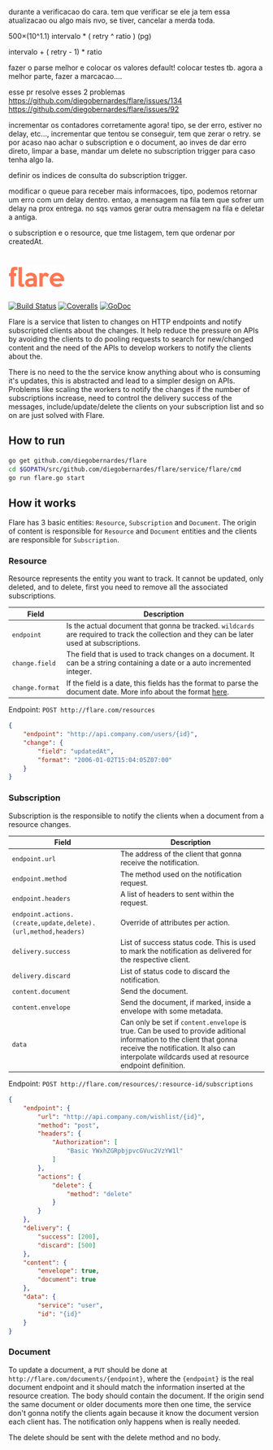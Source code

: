 durante a verificacao do cara.
tem que verificar se ele ja tem essa atualizacao ou algo mais nvo, se tiver, cancelar a merda toda.

500×(10^1.1)
intervalo * ( retry ^ ratio ) (pg)


intervalo + ( retry - 1) * ratio



fazer o parse melhor e colocar os valores default!
colocar testes tb.
agora a melhor parte, fazer a marcacao....


esse pr resolve esses 2 problemas
https://github.com/diegobernardes/flare/issues/134
https://github.com/diegobernardes/flare/issues/92



incrementar os contadores corretamente agora!
tipo, se der erro, estiver no delay, etc..., incrementar que tentou
se conseguir, tem que zerar o retry.
se por acaso nao achar o subscription e o document, ao inves de dar erro direto, limpar a base, mandar um delete no subscription trigger para caso tenha algo la.

definir os indices de consulta do subscription trigger.


modificar o queue para receber mais informacoes, tipo, podemos retornar um erro com um delay dentro.
entao, a mensagem na fila tem que sofrer um delay na prox entrega. no sqs vamos gerar outra mensagem na fila e deletar a antiga.



o subscription e o resource, que tme listagem, tem que ordenar por createdAt.

# <img src="misc/doc/logo.png" border="0" alt="flare" height="45">
<a href="https://travis-ci.org/diegobernardes/flare"><img src="https://img.shields.io/travis/diegobernardes/flare/master.svg?style=flat-square" alt="Build Status"></a>
<a href="https://coveralls.io/github/diegobernardes/flare"><img src="https://img.shields.io/coveralls/diegobernardes/flare/master.svg?style=flat-square" alt="Coveralls"></a>
<a href="https://godoc.org/github.com/diegobernardes/flare"><img src="https://img.shields.io/badge/api-reference-blue.svg?style=flat-square" alt="GoDoc"></a>

Flare is a service that listen to changes on HTTP endpoints and notify subscripted clients about the changes. It help reduce the pressure on APIs by avoiding the clients to do pooling requests to search for new/changed content and the need of the APIs to develop workers to notify the clients about the.

There is no need to the the service know anything about who is consuming it's updates, this is abstracted and lead to a simpler design on APIs. Problems like scaling the workers to notify the changes if the number of subscriptions increase, need to control the delivery success of the messages, include/update/delete the clients on your subscription list and so on are just solved with Flare.

## How to run
```bash
go get github.com/diegobernardes/flare
cd $GOPATH/src/github.com/diegobernardes/flare/service/flare/cmd
go run flare.go start
```

## How it works
Flare has 3 basic entities: `Resource`, `Subscription` and `Document`. The origin of content is responsible for `Resource` and `Document` entities and the clients are responsible for `Subscription`.

### Resource
Resource represents the entity you want to track. It cannot be updated, only deleted, and to delete, first you need to remove all the associated subscriptions.


| Field  | Description |
| ------------- | ------------- |
| `endpoint` | Is the actual document that gonna be tracked. `wildcards` are required to track the collection and they can be later used at subscriptions. |
| `change.field` | The field that is used to track changes on a document. It can be a string containing a date or a auto incremented integer. |
| `change.format` | If the field is a date, this fields has the format to parse the document date. More info about the format [here](https://golang.org/pkg/time/#pkg-constants). |

Endpoint: `POST http://flare.com/resources`
```json
{
	"endpoint": "http://api.company.com/users/{id}",
	"change": {
		"field": "updatedAt",
		"format": "2006-01-02T15:04:05Z07:00"
	}
}
```

### Subscription
Subscription is the responsible to notify the clients when a document from a resource changes.

| Field  | Description |
| ------------- | ------------- |
| `endpoint.url` | The address of the client that gonna receive the notification. |
| `endpoint.method` | The method used on the notification request. |
| `endpoint.headers` | A list of headers to sent within the request. |
| `endpoint.actions.(create,update,delete).(url,method,headers)` | Override of attributes per action. |
| `delivery.success` | List of success status code. This is used to mark the notification as delivered for the respective client. |
| `delivery.discard` | List of status code to discard the notification. |
| `content.document` | Send the document. |
| `content.envelope` | Send the document, if marked, inside a envelope with some metadata. |
| `data` | Can only be set if `content.envelope` is true. Can be used to provide aditional information to the client that gonna receive the notification. It also can interpolate wildcards used at resource endpoint definition. |

Endpoint: `POST http://flare.com/resources/:resource-id/subscriptions`
```json
{
	"endpoint": {
		"url": "http://api.company.com/wishlist/{id}",
		"method": "post",
		"headers": {
			"Authorization": [
				"Basic YWxhZGRpbjpvcGVuc2VzYW1l"
			]
		},
		"actions": {
			"delete": {
				"method": "delete"
			}
		}
	},
	"delivery": {
		"success": [200],
		"discard": [500]
	},
	"content": {
		"envelope": true,
		"document": true
	},
	"data": {
		"service": "user",
		"id": "{id}"
	}
}
```

### Document
To update a document, a `PUT` should be done at `http://flare.com/documents/{endpoint}`, where the `{endpoint}` is the real document endpoint and it should match the information inserted at the resource creation. The body should contain the document.
If the origin send the same document or older documents more then one time, the service don't gonna notify the clients again because it know the document version each client has. The notification only happens when is really needed.

The delete should be sent with the delete method and no body.